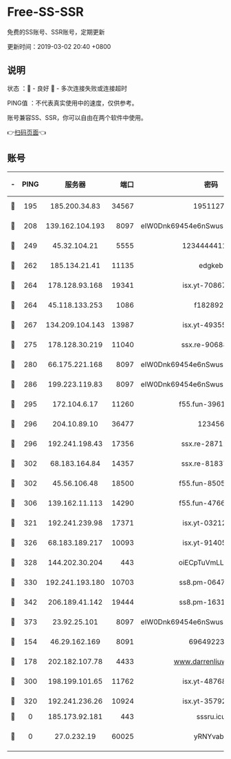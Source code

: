 # Free-SS-SSR

免费的SS账号、SSR账号，定期更新

更新时间：2019-03-02 20:40 +0800

## 说明

状态     ：🙂 - 良好 🙁 - 多次连接失败或连接超时

PING值   ：不代表真实使用中的速度，仅供参考。

账号兼容SS、SSR，你可以自由在两个软件中使用。

👉[扫码页面](https://liesauer.github.io/free-ss-ssr.github.io/)👈

## 账号

|-|PING|服务器|端口|密码|加密方式|区域|
|:----:|:----:|:-----:|-----:|:----:|:----:|:----:|
|🙂|195|185.200.34.83|34567|19511276|aes-256-cfb|US|
|🙂|208|139.162.104.193|8097|eIW0Dnk69454e6nSwuspv9DmS201tQ0D|aes-256-cfb|JP|
|🙂|249|45.32.104.21|5555|1234444411111|aes-256-cfb|SG|
|🙂|262|185.134.21.41|11135|edgkeb|aes-256-cfb|GB|
|🙂|264|178.128.93.168|19341|isx.yt-70867662|aes-256-cfb|SG|
|🙂|264|45.118.133.253|1086|f1828920|aes-256-cfb|SG|
|🙂|267|134.209.104.143|13987|isx.yt-49355412|aes-256-cfb|SG|
|🙂|275|178.128.30.219|11040|ssx.re-90688619|aes-256-cfb|SG|
|🙂|280|66.175.221.168|8097|eIW0Dnk69454e6nSwuspv9DmS201tQ0D|aes-256-cfb|US|
|🙂|286|199.223.119.83|8097|eIW0Dnk69454e6nSwuspv9DmS201tQ0D|aes-256-cfb|US|
|🙂|295|172.104.6.17|11260|f55.fun-39616774|aes-256-cfb|US|
|🙂|296|204.10.89.10|36477|123456|aes-256-cfb|US|
|🙂|296|192.241.198.43|17356|ssx.re-28711646|aes-256-cfb|US|
|🙂|302|68.183.164.84|14357|ssx.re-81837624|aes-256-cfb|US|
|🙂|302|45.56.106.48|18500|f55.fun-85055733|aes-256-cfb|US|
|🙂|306|139.162.11.113|14290|f55.fun-47666112|aes-256-cfb|SG|
|🙂|321|192.241.239.98|17371|isx.yt-03212931|aes-256-cfb|US|
|🙂|326|68.183.189.217|10093|isx.yt-91405923|aes-256-cfb|SG|
|🙂|328|144.202.30.204|443|oiECpTuVmLLxk4Ts|aes-256-cfb|US|
|🙂|330|192.241.193.180|10703|ss8.pm-06476648|aes-256-cfb|US|
|🙂|342|206.189.41.142|19444|ss8.pm-16317279|aes-256-cfb|SG|
|🙂|373|23.92.25.101|8097|eIW0Dnk69454e6nSwuspv9DmS201tQ0D|aes-256-cfb|US|
|🙂|154|46.29.162.169|8091|6964922356|aes-256-cfb|RU|
|🙂|178|202.182.107.78|4433|www.darrenliuwei.com|aes-256-cfb|JP|
|🙂|300|198.199.101.65|11762|isx.yt-48768869|aes-256-cfb|US|
|🙂|320|192.241.236.26|10924|isx.yt-35792736|aes-256-cfb|US|
|🙁|0|185.173.92.181|443|sssru.icu|rc4-md5|RU|
|🙁|0|27.0.232.19|60025|yRNYvabB|xchacha20-ietf-poly1305|HK|
